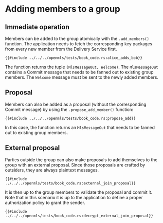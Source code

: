 # Adding members to a group

## Immediate operation

Members can be added to the group atomically with the `.add_members()` function. The application needs to fetch the corresponding key packages from every new member from the Delivery Service first.

```rust,no_run,noplayground
{{#include ../../../openmls/tests/book_code.rs:alice_adds_bob}}
```

The function returns the tuple `(MlsMessageOut, Welcome)`. The `MlsMessageOut` contains a Commit message that needs to be fanned out to existing group members. The `Welcome` message must be sent to the newly added members.

## Proposal

Members can also be added as a proposal (without the corresponding Commit message) by using the `.propose_add_member()` function:

```rust,no_run,noplayground
{{#include ../../../openmls/tests/book_code.rs:propose_add}}
```

In this case, the function returns an `MlsMessageOut` that needs to be fanned out to existing group members.

## External proposal

Parties outside the group can also make proposals to add themselves to the group with an external proposal. Since those
proposals are crafted by outsiders, they are always plaintext messages.

```rust,no_run,noplayground
{{#include ../../../openmls/tests/book_code.rs:external_join_proposal}}
```

It is then up to the group members to validate the proposal and commit it.
Note that in this scenario it is up to the application to define a proper authorization policy to grant the sender. 

```rust,no_run,noplayground
{{#include ../../../openmls/tests/book_code.rs:decrypt_external_join_proposal}}
```